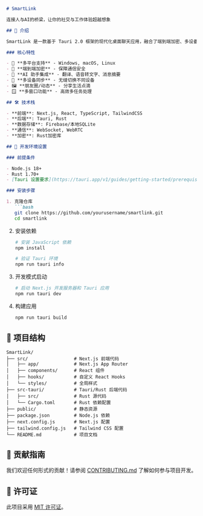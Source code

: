 ```markdown
# SmartLink

连接人与AI的桥梁，让你的社交与工作体验超越想象

## 🚀 介绍

SmartLink 是一款基于 Tauri 2.0 框架的现代化桌面聊天应用，融合了端到端加密、多设备同步、AI助手等创新功能。其未来科技风格的界面设计与流畅的用户体验，使其成为安全高效的通讯工具。

### 核心特性

- 📱 **多平台支持** - Windows, macOS, Linux
- 🔐 **端到端加密** - 保障通信安全
- 🤖 **AI 助手集成** - 翻译、语音转文字、消息摘要
- 🔄 **多设备同步** - 无缝切换不同设备
- 🖼 **朋友圈/动态** - 分享生活点滴
- 🪟 **多窗口功能** - 高效多任务处理

## 🛠️ 技术栈

- **前端**: Next.js, React, TypeScript, TailwindCSS
- **后端**: Tauri, Rust
- **数据存储**: Firebase/本地SQLite
- **通信**: WebSocket, WebRTC
- **加密**: Rust加密库

## 🔧 开发环境设置

### 前提条件

- Node.js 18+ 
- Rust 1.70+
- [Tauri 设置要求](https://tauri.app/v1/guides/getting-started/prerequisites)

### 安装步骤

1. 克隆仓库
   ```bash
   git clone https://github.com/yourusername/smartlink.git
   cd smartlink
   ```

2. 安装依赖
   ```bash
   # 安装 JavaScript 依赖
   npm install
   
   # 验证 Tauri 环境
   npm run tauri info
   ```

3. 开发模式启动
   ```bash
   # 启动 Next.js 开发服务器和 Tauri 应用
   npm run tauri dev
   ```

4. 构建应用
   ```bash
   npm run tauri build
   ```

## 📂 项目结构

```
SmartLink/
├── src/                 # Next.js 前端代码
│   ├── app/             # Next.js App Router
│   ├── components/      # React 组件
│   ├── hooks/           # 自定义 React Hooks
│   └── styles/          # 全局样式
├── src-tauri/           # Tauri/Rust 后端代码
│   ├── src/             # Rust 源代码
│   └── Cargo.toml       # Rust 依赖配置
├── public/              # 静态资源
├── package.json         # Node.js 依赖
├── next.config.js       # Next.js 配置
├── tailwind.config.js   # Tailwind CSS 配置
└── README.md            # 项目文档
```

## 🚀 贡献指南

我们欢迎任何形式的贡献！请参阅 [CONTRIBUTING.md](CONTRIBUTING.md) 了解如何参与项目开发。

## 📄 许可证

此项目采用 [MIT 许可证](LICENSE)。
